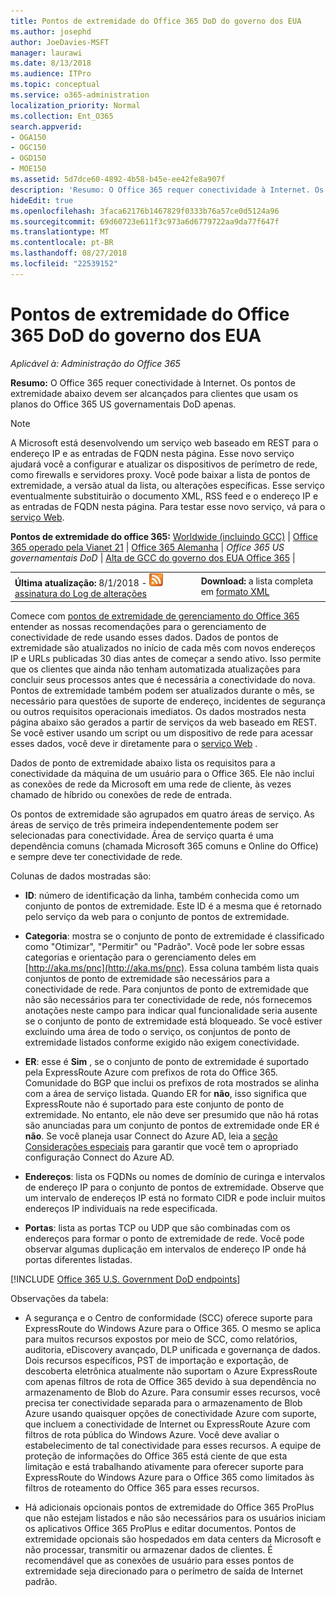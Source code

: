 ```yaml
---
title: Pontos de extremidade do Office 365 DoD do governo dos EUA
ms.author: josephd
author: JoeDavies-MSFT
manager: laurawi
ms.date: 8/13/2018
ms.audience: ITPro
ms.topic: conceptual
ms.service: o365-administration
localization_priority: Normal
ms.collection: Ent_O365
search.appverid:
- OGA150
- OGC150
- OGD150
- MOE150
ms.assetid: 5d7dce60-4892-4b58-b45e-ee42fe8a907f
description: 'Resumo: O Office 365 requer conectividade à Internet. Os pontos de extremidade abaixo devem ser alcançados para clientes que usam os planos do Office 365 US governamentais DoD apenas.'
hideEdit: true
ms.openlocfilehash: 3faca62176b1467829f0333b76a57ce0d5124a96
ms.sourcegitcommit: 69d60723e611f3c973a6d6779722aa9da77f647f
ms.translationtype: MT
ms.contentlocale: pt-BR
ms.lasthandoff: 08/27/2018
ms.locfileid: "22539152"
---
```

# <a name="office-365-us-government-dod-endpoints"></a>Pontos de extremidade do Office 365 DoD do governo dos EUA

*Aplicável à: Administração do Office 365*

 **Resumo:** O Office 365 requer conectividade à Internet. Os pontos de extremidade abaixo devem ser alcançados para clientes que usam os planos do Office 365 US governamentais DoD apenas.
  
> [!NOTE]
> A Microsoft está desenvolvendo um serviço web baseado em REST para o endereço IP e as entradas de FQDN nesta página. Esse novo serviço ajudará você a configurar e atualizar os dispositivos de perímetro de rede, como firewalls e servidores proxy. Você pode baixar a lista de pontos de extremidade, a versão atual da lista, ou alterações específicas. Esse serviço eventualmente substituirão o documento XML, RSS feed e o endereço IP e as entradas de FQDN nesta página. Para testar esse novo serviço, vá para o [serviço Web](managing-office-365-endpoints.md#webservice).
  
 **Pontos de extremidade do office 365:** [Worldwide (incluindo GCC)](urls-and-ip-address-ranges.md)  |  [Office 365 operado pela Vianet 21](urls-and-ip-address-ranges-21vianet.md)  | [Office 365 Alemanha](office-365-germany-endpoints.md) | *Office 365 US governamentais DoD* | [Alta de GCC do governo dos EUA Office 365](office-365-u-s-government-gcc-high-endpoints.md) |
  
|||
|:-----|:-----|
|**Última atualização:** 8/1/2018 - ![RSS](media/5dc6bb29-25db-4f44-9580-77c735492c4b.png) [assinatura do Log de alterações](https://aka.ms/dodendpointrss) <br/> |**Download:** a lista completa em [formato XML](https://aka.ms/usdodendpoints) <br/> |
   
 Comece com [pontos de extremidade de gerenciamento do Office 365](managing-office-365-endpoints.md) entender as nossas recomendações para o gerenciamento de conectividade de rede usando esses dados. Dados de pontos de extremidade são atualizados no início de cada mês com novos endereços IP e URLs publicadas 30 dias antes de começar a sendo ativo. Isso permite que os clientes que ainda não tenham automatizada atualizações para concluir seus processos antes que é necessária a conectividade do nova. Pontos de extremidade também podem ser atualizados durante o mês, se necessário para questões de suporte de endereço, incidentes de segurança ou outros requisitos operacionais imediatos. Os dados mostrados nesta página abaixo são gerados a partir de serviços da web baseado em REST. Se você estiver usando um script ou um dispositivo de rede para acessar esses dados, você deve ir diretamente para o [serviço Web](managing-office-365-endpoints.md#webservice) .

Dados de ponto de extremidade abaixo lista os requisitos para a conectividade da máquina de um usuário para o Office 365. Ele não inclui as conexões de rede da Microsoft em uma rede de cliente, às vezes chamado de híbrido ou conexões de rede de entrada.

Os pontos de extremidade são agrupados em quatro áreas de serviço. As áreas de serviço de três primeira independentemente podem ser selecionadas para conectividade. Área de serviço quarta é uma dependência comuns (chamada Microsoft 365 comuns e Online do Office) e sempre deve ter conectividade de rede.

Colunas de dados mostradas são:

- **ID**: número de identificação da linha, também conhecida como um conjunto de pontos de extremidade. Este ID é a mesma que é retornado pelo serviço da web para o conjunto de pontos de extremidade.

- **Categoria**: mostra se o conjunto de ponto de extremidade é classificado como "Otimizar", "Permitir" ou "Padrão". Você pode ler sobre essas categorias e orientação para o gerenciamento deles em [http://aka.ms/pnc](http://aka.ms/pnc). Essa coluna também lista quais conjuntos de ponto de extremidade são necessários para a conectividade de rede. Para conjuntos de ponto de extremidade que não são necessários para ter conectividade de rede, nós fornecemos anotações neste campo para indicar qual funcionalidade seria ausente se o conjunto de ponto de extremidade está bloqueado. Se você estiver excluindo uma área de todo o serviço, os conjuntos de ponto de extremidade listados conforme exigido não exigem conectividade.

- **ER**: esse é **Sim** , se o conjunto de ponto de extremidade é suportado pela ExpressRoute Azure com prefixos de rota do Office 365. Comunidade do BGP que inclui os prefixos de rota mostrados se alinha com a área de serviço listada. Quando ER for **não**, isso significa que ExpressRoute não é suportado para este conjunto de ponto de extremidade. No entanto, ele não deve ser presumido que não há rotas são anunciadas para um conjunto de pontos de extremidade onde ER é **não**. Se você planeja usar Connect do Azure AD, leia a [seção Considerações especiais](https://docs.microsoft.com/azure/active-directory/connect/active-directory-AADconnect-instances#microsoft-azure-government-cloud) para garantir que você tem o apropriado configuração Connect do Azure AD.

- **Endereços**: lista os FQDNs ou nomes de domínio de curinga e intervalos de endereço IP para o conjunto de pontos de extremidade. Observe que um intervalo de endereços IP está no formato CIDR e pode incluir muitos endereços IP individuais na rede especificada.
 
- **Portas**: lista as portas TCP ou UDP que são combinadas com os endereços para formar o ponto de extremidade de rede. Você pode observar algumas duplicação em intervalos de endereço IP onde há portas diferentes listadas.
 
[!INCLUDE [Office 365 U.S. Government DoD endpoints](./includes/office-365-u.s.-government-dod-endpoints.md)]
  
Observações da tabela:

- A segurança e o Centro de conformidade (SCC) oferece suporte para ExpressRoute do Windows Azure para o Office 365. O mesmo se aplica para muitos recursos expostos por meio de SCC, como relatórios, auditoria, eDiscovery avançado, DLP unificada e governança de dados. Dois recursos específicos, PST de importação e exportação, de descoberta eletrônica atualmente não suportam o Azure ExpressRoute com apenas filtros de rota de Office 365 devido à sua dependência no armazenamento de Blob do Azure. Para consumir esses recursos, você precisa ter conectividade separada para o armazenamento de Blob Azure usando quaisquer opções de conectividade Azure com suporte, que incluem a conectividade de Internet ou ExpressRoute Azure com filtros de rota pública do Windows Azure. Você deve avaliar o estabelecimento de tal conectividade para esses recursos. A equipe de proteção de informações do Office 365 está ciente de que esta limitação e está trabalhando ativamente para oferecer suporte para ExpressRoute do Windows Azure para o Office 365 como limitados às filtros de roteamento do Office 365 para esses recursos.

- Há adicionais opcionais pontos de extremidade do Office 365 ProPlus que não estejam listados e não são necessários para os usuários iniciam os aplicativos Office 365 ProPlus e editar documentos. Pontos de extremidade opcionais são hospedados em data centers da Microsoft e não processar, transmitir ou armazenar dados de clientes. É recomendável que as conexões de usuário para esses pontos de extremidade seja direcionado para o perímetro de saída de Internet padrão.
